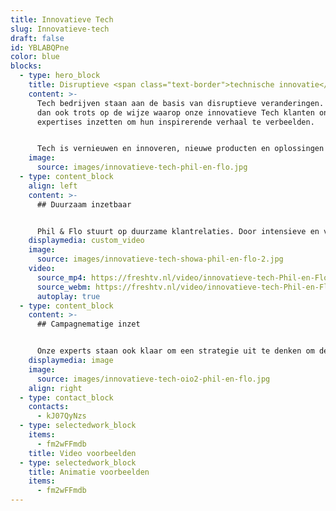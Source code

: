 ```yaml
---
title: Innovatieve Tech
slug: Innovatieve-tech
draft: false
id: YBLABQPne
color: blue
blocks:
  - type: hero_block
    title: Disruptieve <span class="text-border">technische innovatie</span>
    content: >-
      Tech bedrijven staan aan de basis van disruptieve veranderingen. Wij zijn
      dan ook trots op de wijze waarop onze innovatieve Tech klanten onze
      expertises inzetten om hun inspirerende verhaal te verbeelden.


      Tech is vernieuwen en innoveren, nieuwe producten en oplossingen zijn zelfs zo vernieuwend dat je doelgroep een extra vertaalslag nodig heeft om het te begrijpen. Wij helpen hierbij en kennen de uitdagingen in de technologische sectoren. Victor is onze enthousiasteling en dus aanspreekpunt voor de Innovatieve Tech sector. Je kan hem direct bellen om even vrijblijvend te sparren over de mogelijkheden. 085 -273 8331
    image:
      source: images/innovatieve-tech-phil-en-flo.jpg
  - type: content_block
    align: left
    content: >-
      ## Duurzaam inzetbaar


      Phil & Flo stuurt op duurzame klantrelaties. Door intensieve en voornamelijk enthousiaste relaties met onze klanten kunnen we keer op keer duurzame producties maken. Producties die zowel op inhoudelijk als strategisch vlak voor geruime tijd inzetbaar zijn. Daarnaast is het fijn om tijdens de samenwerking plezier te maken en er samen iets moois van te bouwen.
    displaymedia: custom_video
    image:
      source: images/innovatieve-tech-showa-phil-en-flo-2.jpg
    video:
      source_mp4: https://freshtv.nl/video/innovatieve-tech-Phil-en-Flo-video-website.mp4
      source_webm: https://freshtv.nl/video/innovatieve-tech-Phil-en-Flo-video-website.webm
      autoplay: true
  - type: content_block
    content: >-
      ## Campagnematige inzet


      Onze experts staan ook klaar om een strategie uit te denken om de doelgroep te bereiken met onze films. Op deze manier bereiken we jouw doelgroep precies op het moment dat ze op zoek zijn naar oplossingen. Dit kan bijvoorbeeld op LinkedIn. Vraag ons naar de mogelijkheden.
    displaymedia: image
    image:
      source: images/innovatieve-tech-oio2-phil-en-flo.jpg
    align: right
  - type: contact_block
    contacts:
      - kJ07QyNzs
  - type: selectedwork_block
    items:
      - fm2wFFmdb
    title: Video voorbeelden
  - type: selectedwork_block
    title: Animatie voorbeelden
    items:
      - fm2wFFmdb
---
```

